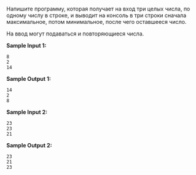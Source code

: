 Напишите программу, которая получает на вход три целых числа, по одному числу в строке, и выводит на консоль в три строки сначала максимальное, потом минимальное, после чего оставшееся число.

На ввод могут подаваться и повторяющиеся числа.

**Sample Input 1:**

```commandline
8
2
14
```

**Sample Output 1:**

```commandline
14
2
8
```


**Sample Input 2:**

```commandline
23
23
21
```


**Sample Output 2:**

```commandline
23
21
23
```


